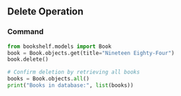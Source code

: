 ## Delete Operation

### Command

```python
from bookshelf.models import Book
book = Book.objects.get(title="Nineteen Eighty-Four")
book.delete()

# Confirm deletion by retrieving all books
books = Book.objects.all()
print("Books in database:", list(books))